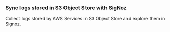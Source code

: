 ### Sync logs stored in S3 Object Store with SigNoz

Collect logs stored by AWS Services in S3 Object Store and explore them in Signoz.

